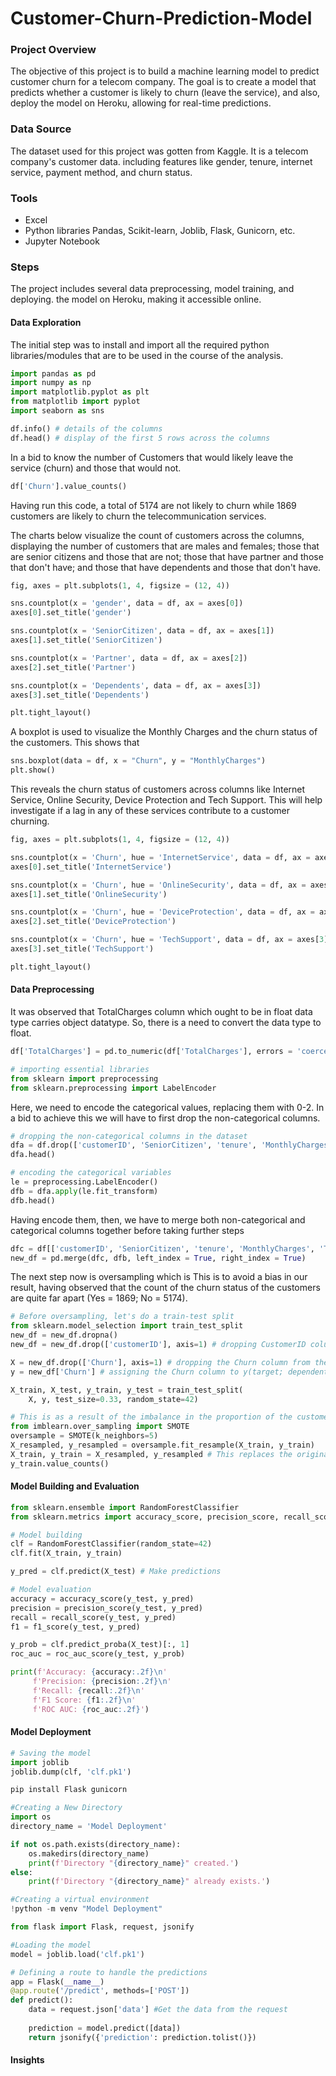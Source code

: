 # Customer-Churn-Prediction-Model


### Project Overview

The objective of this project is to build a machine learning model to predict customer churn for a telecom company. The goal is to create a model that predicts whether a customer is likely to churn (leave the service), and also, deploy the model on Heroku, allowing for real-time predictions.
 
### Data Source
The dataset used for this project was gotten from Kaggle. It is a telecom company's customer data. including features like gender, tenure, internet service, payment method, and churn status. 

### Tools

- Excel
- Python libraries Pandas, Scikit-learn, Joblib, Flask, Gunicorn, etc.
- Jupyter Notebook


### Steps

The project includes several  data preprocessing, model training, and deploying. the model on Heroku, making it accessible online.


#### Data Exploration
The initial step was to install and import all the required python libraries/modules that are to be used in the course of the analysis.

```python
import pandas as pd
import numpy as np
import matplotlib.pyplot as plt
from matplotlib import pyplot
import seaborn as sns
```


```python
df.info() # details of the columns
df.head() # display of the first 5 rows across the columns
```

In a bid to know the number of Customers that would likely leave the service (churn) and those that would not.
```python
df['Churn'].value_counts()
```
Having run this code, a total of 5174 are not likely to churn while 1869 customers are likely to churn the telecommunication services.


The charts below visualize the count of customers across the columns, displaying the number of customers that are males and females; those that are senior citizens and those that are not; those that have partner and those that don't have; and those that have dependents and those that don't have.
```python
fig, axes = plt.subplots(1, 4, figsize = (12, 4))

sns.countplot(x = 'gender', data = df, ax = axes[0])
axes[0].set_title('gender')

sns.countplot(x = 'SeniorCitizen', data = df, ax = axes[1])
axes[1].set_title('SeniorCitizen')

sns.countplot(x = 'Partner', data = df, ax = axes[2])
axes[2].set_title('Partner')

sns.countplot(x = 'Dependents', data = df, ax = axes[3])
axes[3].set_title('Dependents')

plt.tight_layout()
```



A boxplot is used to visualize the Monthly Charges and the churn status of the customers. This shows that
```python
sns.boxplot(data = df, x = "Churn", y = "MonthlyCharges")
plt.show()
```

This reveals the churn status of customers across columns like Internet Service, Online Security, Device Protection and Tech Support. This will help investigate if a lag in any of these services contribute to a customer churning.
```python
fig, axes = plt.subplots(1, 4, figsize = (12, 4))

sns.countplot(x = 'Churn', hue = 'InternetService', data = df, ax = axes[0])
axes[0].set_title('InternetService')

sns.countplot(x = 'Churn', hue = 'OnlineSecurity', data = df, ax = axes[1])
axes[1].set_title('OnlineSecurity')

sns.countplot(x = 'Churn', hue = 'DeviceProtection', data = df, ax = axes[2])
axes[2].set_title('DeviceProtection')

sns.countplot(x = 'Churn', hue = 'TechSupport', data = df, ax = axes[3])
axes[3].set_title('TechSupport')

plt.tight_layout()
```

#### Data Preprocessing

It was observed that TotalCharges column which ought to be in float data type carries object datatype. So, there is a need to convert the data type to float. 

```python
df['TotalCharges'] = pd.to_numeric(df['TotalCharges'], errors = 'coerce')
```

```python
# importing essential libraries 
from sklearn import preprocessing
from sklearn.preprocessing import LabelEncoder
```

Here, we need to encode the categorical values, replacing them with 0-2. In a bid to achieve this we will have to first drop the non-categorical columns.


```python
# dropping the non-categorical columns in the dataset
dfa = df.drop(['customerID', 'SeniorCitizen', 'tenure', 'MonthlyCharges', 'TotalCharges'], axis=1)
dfa.head()
```

```python
# encoding the categorical variables 
le = preprocessing.LabelEncoder()
dfb = dfa.apply(le.fit_transform)
dfb.head()
```

Having encode them, then, we have to merge both non-categorical and categorical columns together before taking further steps
```python
dfc = df[['customerID', 'SeniorCitizen', 'tenure', 'MonthlyCharges', 'TotalCharges']]
new_df = pd.merge(dfc, dfb, left_index = True, right_index = True)
```


The next step now is oversampling which is 
This is to avoid a bias in our result, having observed that the count of the churn status of the customers are quite far apart (Yes = 1869; No = 5174).

```python
# Before oversampling, let's do a train-test split
from sklearn.model_selection import train_test_split
new_df = new_df.dropna()
new_df = new_df.drop(['customerID'], axis=1) # dropping CustomerID column because it is irrelevant here

X = new_df.drop(['Churn'], axis=1) # dropping the Churn column from the dataset to create X(feature; independent variable) for model training
y = new_df['Churn'] # assigning the Churn column to y(target; dependent variable) that is to be predicted

X_train, X_test, y_train, y_test = train_test_split(
    X, y, test_size=0.33, random_state=42)
``` 

```python
# This is as a result of the imbalance in the proportion of the customers that churn and the ones that didn't
from imblearn.over_sampling import SMOTE
oversample = SMOTE(k_neighbors=5)
X_resampled, y_resampled = oversample.fit_resample(X_train, y_train)
X_train, y_train = X_resampled, y_resampled # This replaces the original training data with the oversampled data
y_train.value_counts()
```

#### Model Building and Evaluation

```python
from sklearn.ensemble import RandomForestClassifier
from sklearn.metrics import accuracy_score, precision_score, recall_score, f1_score, roc_auc_score
```

```python
# Model building
clf = RandomForestClassifier(random_state=42)
clf.fit(X_train, y_train)
```

```python
y_pred = clf.predict(X_test) # Make predictions
```

```python
# Model evaluation
accuracy = accuracy_score(y_test, y_pred)
precision = precision_score(y_test, y_pred)
recall = recall_score(y_test, y_pred)
f1 = f1_score(y_test, y_pred)

y_prob = clf.predict_proba(X_test)[:, 1]
roc_auc = roc_auc_score(y_test, y_prob)

print(f'Accuracy: {accuracy:.2f}\n'
     f'Precision: {precision:.2f}\n'
     f'Recall: {recall:.2f}\n'
     f'F1 Score: {f1:.2f}\n'
     f'ROC AUC: {roc_auc:.2f}')
```


#### Model Deployment
```python
# Saving the model
import joblib
joblib.dump(clf, 'clf.pk1')
```

```python
pip install Flask gunicorn
```

```python
#Creating a New Directory
import os
directory_name = 'Model Deployment'

if not os.path.exists(directory_name):
    os.makedirs(directory_name)
    print(f'Directory "{directory_name}" created.')
else:
    print(f'Directory "{directory_name}" already exists.')
```

```python
#Creating a virtual environment
!python -m venv "Model Deployment"
```

```python
from flask import Flask, request, jsonify
```

```python
#Loading the model
model = joblib.load('clf.pk1')
```

```python
# Defining a route to handle the predictions
app = Flask(__name__)
@app.route('/predict', methods=['POST'])
def predict():
    data = request.json['data'] #Get the data from the request
    
    prediction = model.predict([data])
    return jsonify({'prediction': prediction.tolist()})
```


#### Insights
